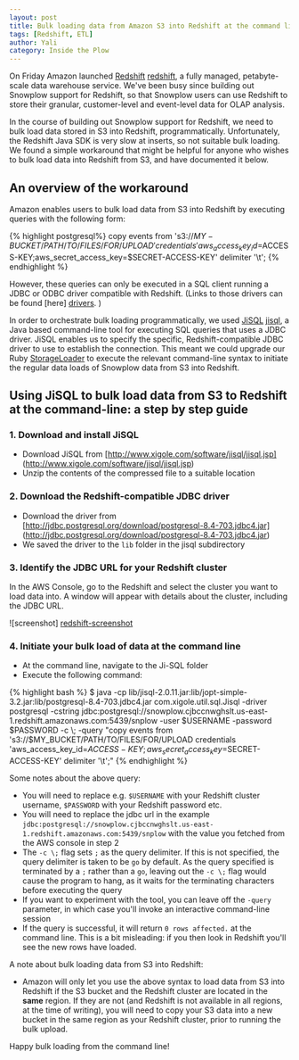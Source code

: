 ```yaml
---
layout: post
title: Bulk loading data from Amazon S3 into Redshift at the command line
tags: [Redshift, ETL]
author: Yali
category: Inside the Plow
---
```


On Friday Amazon launched [Redshift] [redshift], a fully managed, petabyte-scale data warehouse service. We've been busy since building out Snowplow support for Redshift, so that Snowplow users can use Redshift to store their granular, customer-level and event-level data for OLAP analysis.

In the course of building out Snowplow support for Redshift, we need to bulk load data stored in S3 into Redshift, programmatically. Unfortunately, the Redshift Java SDK is very slow at inserts, so not suitable bulk loading. We found a simple workaround that might be helpful for anyone who wishes to bulk load data into Redshift from S3, and have documented it below.


## An overview of the workaround

Amazon enables users to bulk load data from S3 into Redshift by executing queries with the following form:

{% highlight postgresql%}
copy events
from 's3://$MY-BUCKET/PATH/TO/FILES/FOR/UPLOAD'
credentials 'aws_access_key_id=$ACCESS-KEY;aws_secret_access_key=$SECRET-ACCESS-KEY'
delimiter '\t';
{% endhighlight %}

However, these queries can only be executed in a SQL client running a JDBC or ODBC driver compatible with Redshift. (Links to those drivers can be found [here] [drivers]. )

<!--more-->

In order to orchestrate bulk loading programmatically, we used [JiSQL] [jisql], a Java based command-line tool for executing SQL queries that uses a JDBC driver. JiSQL enables us to specify the specific, Redshift-compatible JDBC driver to use to establish the connection. This meant we could upgrade our Ruby [StorageLoader][storageloader] to execute the relevant command-line syntax to initiate the regular data loads of Snowplow data from S3 into Redshift.

## Using JiSQL to bulk load data from S3 to Redshift at the command-line: a step by step guide

### 1. Download and install JiSQL

* Download JiSQL from [http://www.xigole.com/software/jisql/jisql.jsp] (http://www.xigole.com/software/jisql/jisql.jsp)
* Unzip the contents of the compressed file to a suitable location

### 2. Download the Redshift-compatible JDBC driver

* Download the driver from [http://jdbc.postgresql.org/download/postgresql-8.4-703.jdbc4.jar] (http://jdbc.postgresql.org/download/postgresql-8.4-703.jdbc4.jar)
* We saved the driver to the `lib` folder in the jisql subdirectory

### 3. Identify the JDBC URL for your Redshift cluster

In the AWS Console, go to the Redshift and select the cluster you want to load data into. A window will appear with details about the cluster, including the JDBC URL.

![screenshot] [redshift-screenshot]

### 4. Initiate your bulk load of data at the command line

* At the command line, navigate to the Ji-SQL folder
* Execute the following command:

{% highlight bash %}
$ java -cp lib/jisql-2.0.11.jar:lib/jopt-simple-3.2.jar:lib/postgresql-8.4-703.jdbc4.jar com.xigole.util.sql.Jisql  -driver postgresql -cstring jdbc:postgresql://snowplow.cjbccnwghslt.us-east-1.redshift.amazonaws.com:5439/snplow -user $USERNAME -password $PASSWORD -c \; -query "copy events from 's3://$MY_BUCKET/PATH/TO/FILES/FOR/UPLOAD credentials 'aws_access_key_id=$ACCESS-KEY;aws_secret_access_key=$SECRET-ACCESS-KEY' delimiter '\t';"
{% endhighlight %}

Some notes about the above query:

* You will need to replace e.g. `$USERNAME` with your Redshift cluster username, `$PASSWORD` with your Redshift password etc.
* You will need to replace the jdbc url in the example `jdbc:postgresql://snowplow.cjbccnwghslt.us-east-1.redshift.amazonaws.com:5439/snplow` with the value you fetched from the AWS console in step 2
* The `-c \;` flag sets `;` as the query delimiter. If this is not specified, the query delimiter is taken to be `go` by default. As the query specified is terminated by a `;` rather than a `go`, leaving out the `-c \;` flag would cause the program to hang, as it waits for the terminating characters before executing the query
* If you want to experiment with the tool, you can leave off the `-query` parameter, in which case you'll invoke an interactive command-line session
* If the query is successful, it will return `0 rows affected.` at the command line. This is a bit misleading: if you then look in Redshift you'll see the new rows have loaded.

A note about bulk loading data from S3 into Redshift:

* Amazon will only let you use the above syntax to load data from S3 into Redshift if the S3 bucket and the Redshift cluster are located in the **same** region. If they are not (and Redshift is not available in all regions, at the time of writing), you will need to copy your S3 data into a new bucket in the same region as your Redshift cluster, prior to running the bulk upload.

Happy bulk loading from the command line!

[redshift]: http://aws.amazon.com/redshift/
[drivers]: http://docs.aws.amazon.com/redshift/latest/gsg/before-you-begin.html#getting-started-download-tools
[jdbc-driver]: http://jdbc.postgresql.org/download/postgresql-8.4-703.jdbc4.jar
[jisql]: http://www.xigole.com/software/jisql/jisql.jsp
[storageloader]: https://github.com/snowplow/snowplow/wiki/setting-up-alternative-data-stores
[redshift-screenshot]: /assets/img/blog/2013/02/redshift-jdbc-url.png
